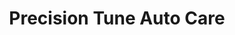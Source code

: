 ---
title: "Precision Tune Auto Care"
url: /greenville/precision-tune-auto-care/
shop: car repair
---